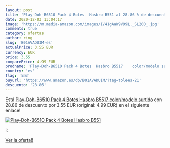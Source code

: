 ```yaml
---
layout: post
title: 'Play-Doh-B6510 Pack 4 Botes  Hasbro B551 al 28.86 % de descuento'
date: 2020-12-03 13:04:17
image: 'https://m.media-amazon.com/images/I/41gAaW9V99L._SL200_.jpg'
comments: true
category: ofertas
author: ring
slug: 'B01AVADUIM-es'
actualPrice: 3.55 EUR
currency: EUR
price: 3.55
comparePrice: 4.99 EUR
prodname: 'Play-Doh-B6510 Pack 4 Botes  Hasbro B5517    color/modelo surtido'
country: 'es'
flag: '🇪🇸'
buyurl: 'https://www.amazon.es/dp/B01AVADUIM/?tag=tolees-21'
descuento: '28.86'
---
```


Está [Play-Doh-B6510 Pack 4 Botes  Hasbro B5517    color/modelo surtido](https://www.amazon.es/dp/B01AVADUIM/?tag=tolees-21) con 28.86 de descuento por 3.55 EUR (original: 4.99 EUR) en el siguiente enlace!

[![Play-Doh-B6510 Pack 4 Botes  Hasbro B551](https://m.media-amazon.com/images/I/41gAaW9V99L._SL200_.jpg)](https://www.amazon.es/dp/B01AVADUIM/?tag=tolees-21)

ℹ️:


[Ver la oferta!!](https://www.amazon.es/dp/B01AVADUIM/?tag=tolees-21)
